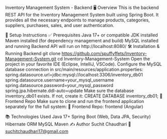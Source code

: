 Inventory Management System - Backend
🖥️ Overview
This is the backend REST API for the Inventory Management System built using Spring Boot.
It provides all the necessary endpoints to manage products, categories, suppliers, purchases, sales, and user authentication.

🔧 Setup Instructions
✅ Prerequisites
Java 17+ or compatible JDK installed
Maven installed (for dependency management and build)
MySQL installed and running
Backend API will run on http://localhost:8080/
🛠️ Installation & Running Backend
git clone https://github.com/spuffyffets/Inventory-Management-System.git
cd Inventory-Management-System
Open the project in your favorite IDE (Eclipse, IntelliJ, VSCode).
Configure the MySQL database connection in src/main/resources/application.properties:
spring.datasource.url=jdbc:mysql://localhost:3306/inventory_db01
spring.datasource.username=your_mysql_username
spring.datasource.password=your_mysql_password
spring.jpa.hibernate.ddl-auto=update
Make sure the database inventory_db01 exists. If not, create it:
CREATE DATABASE inventory_db01;
🔗 Frontend Repo
Make sure to clone and run the frontend application separately for the full system:
🔗 Frontend Repo: frontend (Angular)

📚 Technologies Used
Java 17+
Spring Boot (Web, Data JPA, Security)
Hibernate ORM
MySQL
Maven
✍️ Author
Suchit Chaudhari 📧 suchitchaudhari17@gmail.com
